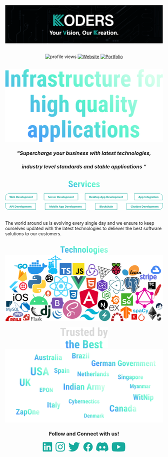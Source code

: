 <div align="center">
<!--  Change w.r.t. branch -->
<img src="https://github.com/koders-in/.github/blob/main/profile/banner.png">
<p align="center">
  <br>
  <img src="https://komarev.com/ghpvc/?username=koders-in&label=Profile%20Views&color=00ad99&style=flat" alt="profile views"> 
  <a href="https://koders.in" target="_blank"><img alt="Website" src="https://img.shields.io/badge/Visit-Website-00ad99"></a>
  <a href="https://bot.koders.in" target="_blank"><img alt="Portfolio" src="https://img.shields.io/badge/Visit-Portfolio-00ad99"></a>
</p>
</div>
<br />
<div align="center">
<img src="https://github.com/koders-in/.github/blob/main/profile/title.png" />
<h3 align="center">
  <i> "Supercharge your business with latest technologies, </i> </h3>
  <h3 align="center"> <i> industry level standards and stable applications " </i>
</h3>
</div>
<div align="left">
  <br />
<div align="center">
<img src="https://github.com/koders-in/.github/blob/main/profile/services_title.png" width="20%" height="20%"/>
  </div>
  <br />
<!-- TODO => Add Kontact Us URL -->
<a href="https://koders.in" target="_blank"><img alt="Services" src="https://github.com/koders-in/.github/blob/main/profile/services.png"></a>
<br><br>
<p>
The world around us is evolving every single day and we ensure to keep ourselves updated with the latest technologies to deliever the best software solutions to our customers.
</p>
<!-- TODO => Add Kontact Us URL -->
    <br />

<div align="center">
<img src="https://github.com/koders-in/.github/blob/main/profile/tech_title.png" width="30%" height="30%" />
  </div>
<a href="https://koders.in" target="_blank"><img alt="Tech We Use" src="https://github.com/koders-in/.github/blob/main/profile/tech.png"></a>
<br><br>
</div>

<div align="center">
<img src="https://github.com/koders-in/.github/blob/main/profile/trusted.png" width="30%" height="30%" /> <br />
  </div>
   <div align="center">
    <img src="https://github.com/koders-in/.github/blob/main/profile/partners.png"  />
 </div>
  
<div align="center">
<h3>Follow and Connect with us!</h3>
<a title="LinkedIn" href="https://www.linkedin.com/company/koders-in/" target="_blank"><img align="center" src="https://github.com/koders-in/.github/blob/main/profile/socials/linkedin.png" alt="koders-in" height="30px" width="30px"/></a>&ensp;
<a title="Instagram" href="https://www.instagram.com/koders_in/" target="_blank"><img align="center" src="https://github.com/koders-in/.github/blob/main/profile/socials/instagram.png" alt="koders_in" height="30px" width="30px"/></a>&ensp;
<a title="Twitter" href="https://twitter.com/KodersHQ" target="_blank"><img align="center" src="https://github.com/koders-in/.github/blob/main/profile/socials/twitter.png" alt="KodersHQ" height="30px" width="36.91px"/></a>&ensp;
<a title="Facebook" href="https://www.facebook.com/kodersin" target="_blank"><img align="center" src="https://github.com/koders-in/.github/blob/main/profile/socials/facebook.png" alt="kodersin" height="30px" width="30px"/></a>&ensp;
<a title="Discord" href="https://dsc.gg/koders" target="_blank"><img align="center" src="https://github.com/koders-in/.github/blob/main/profile/socials/discord.png" alt="koders" height="30px" width="39.36px"/></a>&ensp;
<a title="YouTube" href="https://www.youtube.com/channel/UCZ5abFiwqKyJLIQ1Jqb6bNg" target="_blank"><img align="center" src="https://github.com/koders-in/.github/blob/main/profile/socials/youtube.png" alt="Koders" height="30px" width="42.58px"/></a>
</div>
